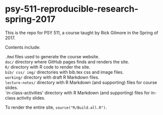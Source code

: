 # psy-511-reproducible-research-spring-2017

This is the repo for PSY 511, a course taught by Rick Gilmore in the Spring of 2017.

Contents include:

`.Rmd` files used to generate the course website.</br>
`doc/` directory where GitHub pages finds and renders the site.</br>
`R/` directory with R code to render the site.</br>
`bib/ css/ img/` directories with bib.tex css and image files.</br>
`working/` directory with draft R Markdown files.</br>
`lecture-notes/` directory with R Markdown (and supporting) files for course slides.</br>
`in-class-activities' directory with R Markdown (and supporting) files for in-class activity slides.</br>

To render the entire site, `source("R/Build.all.R")`.
